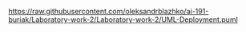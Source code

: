 https://raw.githubusercontent.com/oleksandrblazhko/ai-191-buriak/Laboratory-work-2/Laboratory-work-2/UML-Deployment.puml
